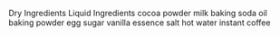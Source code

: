 Dry Ingredients                               Liquid Ingredients
cocoa powder                                  milk
baking soda                                   oil
baking powder                                 egg
sugar                                         vanilla essence
salt                                          hot water
instant coffee